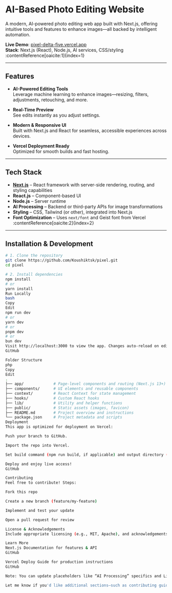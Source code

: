 # AI-Based Photo Editing Website

A modern, AI-powered photo editing web app built with Next.js, offering intuitive tools and features to enhance images—all backed by intelligent automation.

**Live Demo**: [pixel-delta-five.vercel.app](https://pixel-delta-five.vercel.app/)  
**Stack**: Next.js (React), Node.js, AI services, CSS/styling :contentReference[oaicite:1]{index=1}

---

##  Features

- **AI-Powered Editing Tools**  
  Leverage machine learning to enhance images—resizing, filters, adjustments, retouching, and more.

- **Real-Time Preview**  
  See edits instantly as you adjust settings.

- **Modern & Responsive UI**  
  Built with Next.js and React for seamless, accessible experiences across devices.

- **Vercel Deployment Ready**  
  Optimized for smooth builds and fast hosting.

---

##  Tech Stack

- **[Next.js](https://nextjs.org/)** – React framework with server-side rendering, routing, and styling capabilities  
- **React.js** – Component-based UI  
- **Node.js** – Server runtime  
- **AI Processing** – Backend or third-party APIs for image transformations  
- **Styling** – CSS, Tailwind (or other), integrated into Next.js  
- **Font Optimization** – Uses `next/font` and Geist font from Vercel :contentReference[oaicite:2]{index=2}

---

##  Installation & Development

```bash
# 1. Clone the repository
git clone https://github.com/Koushiktsk/pixel.git
cd pixel

# 2. Install dependencies
npm install
# or
yarn install
Run Locally
bash
Copy
Edit
npm run dev
# or
yarn dev
# or
pnpm dev
# or
bun dev
Visit http://localhost:3000 to view the app. Changes auto-reload on edits. 
GitHub

Folder Structure
php
Copy
Edit
.
├── app/             # Page-level components and routing (Next.js 13+)
├── components/      # UI elements and reusable components
├── context/         # React Context for state management
├── hooks/           # Custom React hooks
├── lib/             # Utility and helper functions
├── public/          # Static assets (images, favicon)
├── README.md        # Project overview and instructions
└── package.json     # Project metadata and scripts
Deployment
This app is optimized for deployment on Vercel:

Push your branch to GitHub.

Import the repo into Vercel.

Set build command (npm run build, if applicable) and output directory (.next).

Deploy and enjoy live access! 
GitHub

Contributing
Feel free to contribute! Steps:

Fork this repo

Create a new branch (feature/my-feature)

Implement and test your update

Open a pull request for review

License & Acknowledgements
Include appropriate licensing (e.g., MIT, Apache), and acknowledgements—fonts, icons, AI APIs, inspiration sources, etc.

Learn More
Next.js Documentation for features & API 
GitHub

Vercel Deploy Guide for production instructions 
GitHub

Note: You can update placeholders like “AI Processing” specifics and License once details are available.

Let me know if you'd like additional sections—such as contributing guidelines, API usage, screenshots, or usage examples!
